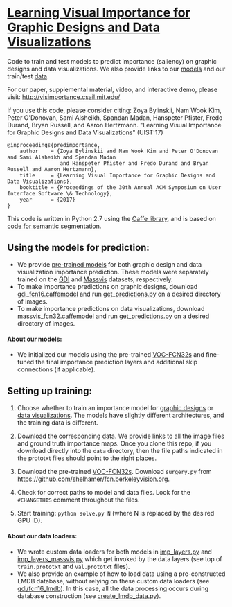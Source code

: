 # [Learning Visual Importance for Graphic Designs and Data Visualizations](http://visimportance.csail.mit.edu/)

Code to train and test models to predict importance (saliency) on graphic designs and data visualizations.
We also provide links to our [models](https://github.com/cvzoya/visimportance/tree/master/models) and our train/test [data](https://github.com/cvzoya/visimportance/tree/master/data).

For our paper, supplemental material, video, and interactive demo, please visit: http://visimportance.csail.mit.edu/

If you use this code, please consider citing:
Zoya Bylinskii, Nam Wook Kim, Peter O'Donovan, Sami Alsheikh, Spandan Madan, Hanspeter Pfister, Fredo Durand, Bryan Russell, and Aaron Hertzmann. "Learning Visual Importance for Graphic Designs and Data Visualizations" (UIST'17)

``` 
@inproceedings{predimportance,
    author    = {Zoya Bylinskii and Nam Wook Kim and Peter O'Donovan and Sami Alsheikh and Spandan Madan
                 and Hanspeter Pfister and Fredo Durand and Bryan Russell and Aaron Hertzmann},
    title     = {Learning Visual Importance for Graphic Designs and Data Visualizations},
    booktitle = {Proceedings of the 30th Annual ACM Symposium on User Interface Software \& Technology},
    year      = {2017}
}
```

This code is written in Python 2.7 using the [Caffe library](http://caffe.berkeleyvision.org/), and is based on [code for semantic segmentation](https://github.com/shelhamer/fcn.berkeleyvision.org). 

Using the models for prediction:
------
  * We provide [pre-trained models](https://github.com/cvzoya/visimportance/tree/master/models) for both graphic design and data visualization importance prediction. These models were separately trained on the [GDI](http://www.dgp.toronto.edu/~donovan/layout/index.html) and [Massvis](http://massvis.mit.edu/) datasets, respectively. 
  * To make importance predictions on graphic designs, download [gdi_fcn16.caffemodel](http://visimportance.mit.edu/data/GDI/gdi_fcn16.caffemodel) and run [get_predictions.py](https://github.com/cvzoya/visimportance/tree/master/gdi/get_predictions.py) on a desired directory of images.
  * To make importance predictions on data visualizations, download [massvis_fcn32.caffemodel](http://visimportance.mit.edu/data/massvis/massvis_fcn32.caffemodel) and run [get_predictions.py](https://github.com/cvzoya/visimportance/tree/master/massvis/get_predictions.py) on a desired directory of images.

#### About our models:
  * We initialized our models using the pre-trained [VOC-FCN32s](https://github.com/shelhamer/fcn.berkeleyvision.org/blob/master/voc-fcn32s/caffemodel-url) and fine-tuned the final importance prediction layers and additional skip connections (if applicable).

Setting up training:
------

1. Choose whether to train an importance model for [graphic designs](https://github.com/cvzoya/visimportance/tree/master/gdi/) or [data visualizations](https://github.com/cvzoya/visimportance/tree/master/massvis). The models have slightly different architectures, and the training data is different.

2. Download the corresponding [data](https://github.com/cvzoya/visimportance/tree/master/data). We provide links to all the image files and ground truth importance maps. Once you clone this repo, if you download directly into the `data` directory, then the file paths indicated in the prototxt files should point to the right places.

3. Download the pre-trained [VOC-FCN32s](https://github.com/shelhamer/fcn.berkeleyvision.org/blob/master/voc-fcn32s/caffemodel-url). Download `surgery.py` from https://github.com/shelhamer/fcn.berkeleyvision.org. 

4. Check for correct paths to model and data files. Look for the `#CHANGETHIS` comment throughout the files.

5. Start training: `python solve.py N` (where N is replaced by the desired GPU ID).

#### About our data loaders:
  * We wrote custom data loaders for both models in [imp_layers.py](https://github.com/cvzoya/visimportance/blob/master/gdi/imp_layers.py) and [imp_layers_massvis.py](https://github.com/cvzoya/visimportance/blob/master/massvis/imp_layers_massvis.py) which get invoked by the data layers (see top of `train.prototxt` and `val.prototxt` files).
  * We also provide an example of how to load data using a pre-constructed LMDB database, without relying on these custom data loaders (see [gdi/fcn16_lmdb](https://github.com/cvzoya/visimportance/tree/master/gdi/fcn16_lmdb)). In this case, all the data processing occurs during database construction (see [create_lmdb_data.py](https://github.com/cvzoya/visimportance/blob/master/gdi/fcn16_lmdb/create_lmdb_data.py)).


